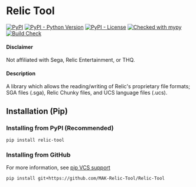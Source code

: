 # Relic Tool
[![PyPI](https://img.shields.io/pypi/v/relic-tool)](https://pypi.org/project/Relic-Tool/)
[![PyPI - Python Version](https://img.shields.io/pypi/pyversions/relic-tool)](https://www.python.org/downloads/)
[![PyPI - License](https://img.shields.io/pypi/l/relic-tool)](https://github.com/MAK-Relic-Tool/Relic-Tool/blob/main/LICENSE.txt)
[![Checked with mypy](http://www.mypy-lang.org/static/mypy_badge.svg)](http://mypy-lang.org/)
[![Build Check](https://github.com/MAK-Relic-Tool/Relic-Tool/actions/workflows/build-check.yml/badge.svg)](https://github.com/MAK-Relic-Tool/Relic-Tool/actions/workflows/build-check.yml)
#### Disclaimer
Not affiliated with Sega, Relic Entertainment, or THQ.

#### Description
A library which allows the reading/writing of Relic's proprietary file formats; SGA files (.sga), Relic Chunky files, and UCS language files (.ucs).

## Installation (Pip)
### Installing from PyPI (Recommended)
```
pip install relic-tool
```
### Installing from GitHub
For more information, see [pip VCS support](https://pip.pypa.io/en/stable/topics/vcs-support/#git)
```
pip install git+https://github.com/MAK-Relic-Tool/Relic-Tool
```
